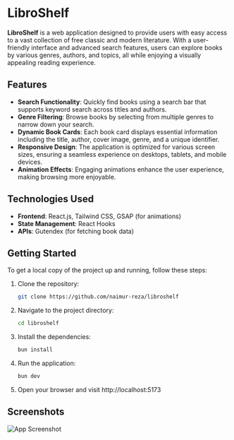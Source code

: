 # LibroShelf

**LibroShelf** is a web application designed to provide users with easy access to a vast collection of free classic and modern literature. With a user-friendly interface and advanced search features, users can explore books by various genres, authors, and topics, all while enjoying a visually appealing reading experience.

## Features

- **Search Functionality**: Quickly find books using a search bar that supports keyword search across titles and authors.
- **Genre Filtering**: Browse books by selecting from multiple genres to narrow down your search.
- **Dynamic Book Cards**: Each book card displays essential information including the title, author, cover image, genre, and a unique identifier.
- **Responsive Design**: The application is optimized for various screen sizes, ensuring a seamless experience on desktops, tablets, and mobile devices.
- **Animation Effects**: Engaging animations enhance the user experience, making browsing more enjoyable.

## Technologies Used

- **Frontend**: React.js, Tailwind CSS, GSAP (for animations)
- **State Management**: React Hooks
- **APIs**: Gutendex (for fetching book data)

## Getting Started

To get a local copy of the project up and running, follow these steps:

1. Clone the repository:

   ```bash
   git clone https://github.com/naimur-reza/libroshelf

   ```

2. Navigate to the project directory:

   ```bash
   cd libroshelf

   ```

3. Install the dependencies:

   ```bash
   bun install

   ```

4. Run the application:

   ```bash
   bun dev

   ```

5. Open your browser and visit http://localhost:5173

## Screenshots

![App Screenshot](https://i.ibb.co.com/Wssnz8G/Screenshot-15-10-2024-162458-localhost.jpg)
